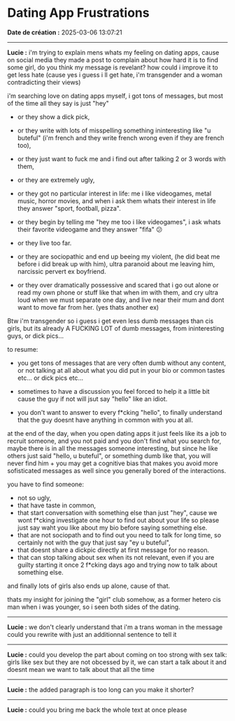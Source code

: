 # Dating App Frustrations

**Date de création :** 2025-03-06 13:07:21

---

**Lucie :**
i'm trying to explain mens whats my feeling on dating apps, cause on social media they made a post to complain about how hard it is to find some girl, do you think my message is revelant? how could i improve it to get less hate (cause yes i guess i ll get hate, i'm transgender and a woman contradicting their views)

i'm searching love on dating apps myself, i got tons of messages, but most of the time all they say is just "hey" 
- or they show a dick pick, 
- or they write with lots of misspelling something ininteresting like "u buteful" (i'm french and they write french wrong even if they are french too), 
- or they just want to fuck me and i find out after talking 2 or 3 words with them, 
- or they are extremely ugly, 
- or they got no particular interest in life: me i like videogames, metal music, horror movies, and when i ask them whats their interest in life they answer "sport, football, pizza".
- or they begin by telling me "hey me too i like videogames", i ask whats their favorite videogame and they answer "fifa" 😕
- or they live too far.
- or they are sociopathic and end up beeing my violent, (he did beat me before i did break up with him), ultra paranoid about me leaving him, narcissic pervert ex boyfriend.

- or they over dramatically possessive and scared that i go out alone or read my own phone or stuff like that when im with them, and cry ultra loud when we must separate one day, and live near their mum and dont want to move far from her. (yes thats another ex)

Btw i'm transgender so i guess i get even less dumb messages than cis girls, but its already A FUCKING LOT of dumb messages, from ininteresting guys, or dick pics... 

to resume:
- you get tons of messages that are very often dumb without any content, or not talking at all about what you did put in your bio or common tastes etc... or dick pics etc... 

- sometimes to have a discussion you feel forced to help it a little bit cause the guy if not will jsut say "hello" like an idiot.

- you don't want to answer to every f*cking "hello", to finally understand that the guy doesnt have anything in common with you at all.

at the end of the day, when you open dating apps it just feels like its a job to recruit someone, and you not paid and you don't find what you search for, maybe there is in all the messages someone interesting, but since he like others just said "hello, u buteful", or something dumb like that, you will never find him + you may get a cognitive bias that makes you avoid more sofisticated messages as well since you generally bored of the interactions.


you have to find someone: 
- not so ugly, 
- that have taste in common,
- that start conversation with something else than just "hey", cause we wont f*cking investigate one hour to find out about your life so please just say waht you like about my bio before saying something else.
- that are not sociopath and to find out you need to talk for long time, so certainly not with the guy that just say "ey u buteful",
- that doesnt share a dickpic directly at first message for no reason.
- that can stop talking about sex when its not relevant, even if you are guilty starting it once 2 f*cking days ago and trying now to talk about something else.

and finally lots of girls also ends up alone, cause of that.

thats my insight for joining the "girl" club somehow, as a former hetero cis man when i was younger, so i seen both sides of the dating.

---

**Lucie :**
we don't clearly understand that i'm a trans woman in the message could you rewrite with just an additionnal sentence to tell it

---

**Lucie :**
could you develop the part about coming on too strong with sex talk: girls like sex but they are not obcessed by it, we can start a talk about it and doesnt mean we want to talk about that all the time

---

**Lucie :**
the added paragraph is too long can you make it shorter?

---

**Lucie :**
could you bring me back the whole text at once please
